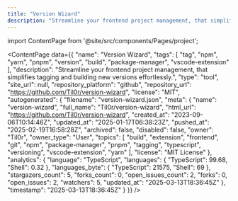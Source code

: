 ```yaml
---
title: "Version Wizard"
description: "Streamline your frontend project management, that simplifies tagging and building new versions effortlessly."
---
```

import ContentPage from '@site/src/components/Pages/project';

<ContentPage
    data={{
  "name": "Version Wizard",
  "tags": [
    "tag",
    "npm",
    "yarn",
    "pnpm",
    "version",
    "build",
    "package-manager",
    "vscode-extension"
  ],
  "description": "Streamline your frontend project management, that simplifies tagging and building new versions effortlessly.",
  "type": "tool",
  "site_url": null,
  "repository_platform": "github",
  "repository_url": "https://github.com/Til0r/version-wizard",
  "license": "MIT",
  "autogenerated": {
    "filename": "version-wizard.json",
    "meta": {
      "name": "version-wizard",
      "full_name": "Til0r/version-wizard",
      "html_url": "https://github.com/Til0r/version-wizard",
      "created_at": "2023-09-06T10:14:46Z",
      "updated_at": "2025-01-17T06:38:23Z",
      "pushed_at": "2025-02-19T16:58:28Z",
      "archived": false,
      "disabled": false,
      "owner": "Til0r",
      "owner_type": "User",
      "topics": [
        "build",
        "extension",
        "frontend",
        "git",
        "npm",
        "package-manager",
        "pnpm",
        "tagging",
        "typescript",
        "versioning",
        "vscode-extension",
        "yarn"
      ],
      "license": "MIT License"
    },
    "analytics": {
      "language": "TypeScript",
      "languages": {
        "TypeScript": 99.68,
        "Shell": 0.32
      },
      "languages_byte": {
        "TypeScript": 21575,
        "Shell": 69
      },
      "stargazers_count": 5,
      "forks_count": 0,
      "open_issues_count": 2,
      "forks": 0,
      "open_issues": 2,
      "watchers": 5,
      "updated_at": "2025-03-13T18:36:45Z"
    },
    "timestamp": "2025-03-13T18:36:45Z"
  }
}}
/>
